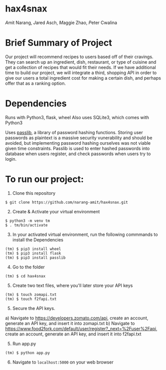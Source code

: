 # hax4snax

*A*mit Narang, *J*ared Asch, *M*aggie Zhao, *P*eter Cwalina

# Brief Summary of Project

Our project will recommend recipes to users based off of their cravings. They can search up an ingredient, dish, restaurant, or type of cuisine and get a collection of recipes that would fit their needs. If we have additional time to build our project, we will integrate a third, shopping API in order to give our users a total ingredient cost for making a certain dish, and perhaps offer that as a ranking option.

# Dependencies

Runs with Python3, flask, wheel
Also uses SQLite3, which comes with Python3

Uses [passlib](https://passlib.readthedocs.io/en/stable/ "passlib documentation"), a library of password hashing functions.
Storing user passwords as plaintext is a massive security vunerability and should be avoided, but implementing password hashing ourselves was not viable given time constraints. Passlib is used to enter hashed passwords into database when users register, and check passwords when users try to login.

# To run our project:

1. Clone this repository

```
$ git clone https://github.com/narang-amit/hax4snax.git
```

2. Create & Activate your virtual environment

```
$ python3 -m venv tm
$ . tm/bin/activate
```

3. In your activated virtual environment, run the following commmands to install the Dependencies

```
(tm) $ pip3 install wheel
(tm) $ pip3 install flask
(tm) $ pip3 install passlib
```

4. Go to the folder

```
(tm) $ cd hax4snax
```

5. Create two text files, where you'll later store your API keys

```
(tm) $ touch zomapi.txt
(tm) $ touch f2fapi.txt
```

5. Secure the API keys.

  a) Navigate to https://developers.zomato.com/api, create an account, generate an API key, and insert it into zomapi.txt
  b) Navigate to https://www.food2fork.com/default/user/register?_next=%2Fuser%2Fapi, create an account, generate an API key, and insert it into f2fapi.txt

5. Run app.py

```
(tm) $ python app.py
```

6. Navigate to `localhost:5000` on your web browser
